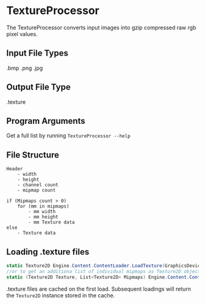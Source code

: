 # TextureProcessor

The TextureProcessor converts input images into gzip compressed raw rgb pixel values.

## Input File Types

.bmp .png .jpg

## Output File Type

.texture

## Program Arguments

Get a full list by running `TextureProcessor --help`

## File Structure

```
Header
    - width
    - height
    - channel count
    - mipmap count

if (Mipmaps count > 0)
    for (mm in mipmaps)
        - mm width
        - mm height
        - mm Texture data
else
    - Texture data
```

## Loading .texture files

``` C#
static Texture2D Engine.Content.ContentLoader.LoadTexture(GraphicsDevice g, string assetName);
//or to get an additiona list of individual mipmaps as Texture2D objects
static (Texture2D Texture, List<Texture2D> Mipmaps) Engine.Content.ContentLoader.LoadTextureWithMipmaps(GraphicsDevice g, string assetName);
```

.texture files are cached on the first load. Subsequent loadings will return the `Texture2D` instance stored in the cache.
